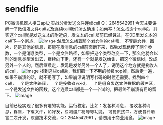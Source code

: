 # sendfile
PC微信机器人接口api之实战分析发送文件连续call
Q：2645542961
今天主要讲解一下微信发文件call以及连续call我们怎么确定？如何写？怎么找这个call呢，其实这个call就是发送文本的附近的，发文本的call以前已经讲过，在OD里发文本的call下一个断点，
![image](https://user-images.githubusercontent.com/73727649/123534395-847b6680-d74f-11eb-882b-7b883553761c.png)
然后怎么找到那个发文件的call呢，	不管是文件，图片，还是其他的信息，都能在发消息的call前面断下来，然后发现他传了两个参数，一个是消息类型，一个是文件路径，如果把这个类型改变一下，那么他就会以别的消息类型发出去，继续向下走，还有一个就是发送给谁，把这个微信id，改成另外一个人的，然后继续走，发现是发给另外一个人了，说明这个地方就是接收人的call，
![image](https://user-images.githubusercontent.com/73727649/123534401-8b09de00-d74f-11eb-9554-1f44ca924674.png)
找到这些call后，我们把一下不用的参数nop掉，然后走一遍，如果不崩溃的话，就不用写了，如果崩溃说明写代码的时候还需要。找到四个call，一个是文件路径，一个是接收者wxid，一个是组合发送文件数据的缓冲区，一个是发送文件的函数。这个连续call都是一个一个试的，把最终不崩溃有用的留下。
![image](https://user-images.githubusercontent.com/73727649/123534406-9230ec00-d74f-11eb-86ca-acc31d8cc7d0.png)

目前已经实现了很多有趣的功能，运行稳定，比如：发各种消息，
接收各种消息，群管，下载文件，加好友，检测僵尸粉等等功能，
可提供接口，方便各种语言二次开发，欢迎技术交流，Q：2645542961
，请勿用于商业用途。
![image](https://user-images.githubusercontent.com/73727649/123534423-affe5100-d74f-11eb-9d77-f67466ced79d.png)
